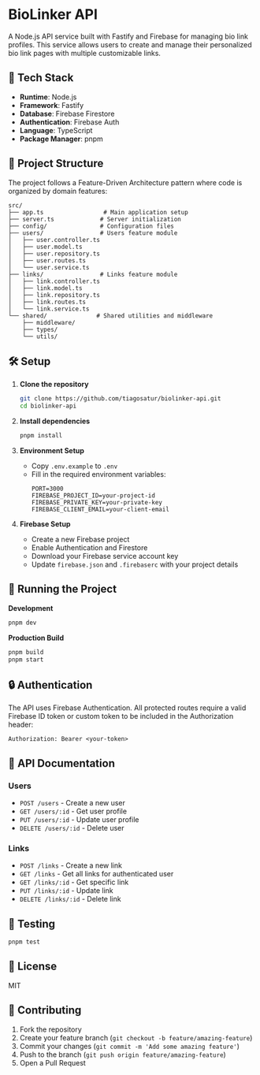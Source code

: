 # BioLinker API

A Node.js API service built with Fastify and Firebase for managing bio link profiles. This service allows users to create and manage their personalized bio link pages with multiple customizable links.

## 🚀 Tech Stack

- **Runtime**: Node.js
- **Framework**: Fastify
- **Database**: Firebase Firestore
- **Authentication**: Firebase Auth
- **Language**: TypeScript
- **Package Manager**: pnpm

## 📁 Project Structure

The project follows a Feature-Driven Architecture pattern where code is organized by domain features:

```
src/
├── app.ts                 # Main application setup
├── server.ts             # Server initialization
├── config/               # Configuration files
├── users/                # Users feature module
│   ├── user.controller.ts
│   ├── user.model.ts
│   ├── user.repository.ts
│   ├── user.routes.ts
│   └── user.service.ts
├── links/                # Links feature module
│   ├── link.controller.ts
│   ├── link.model.ts
│   ├── link.repository.ts
│   ├── link.routes.ts
│   └── link.service.ts
└── shared/              # Shared utilities and middleware
    ├── middleware/
    ├── types/
    └── utils/
```

## 🛠️ Setup

1. **Clone the repository**

   ```bash
   git clone https://github.com/tiagosatur/biolinker-api.git
   cd biolinker-api
   ```

2. **Install dependencies**

   ```bash
   pnpm install
   ```

3. **Environment Setup**

   - Copy `.env.example` to `.env`
   - Fill in the required environment variables:
     ```
     PORT=3000
     FIREBASE_PROJECT_ID=your-project-id
     FIREBASE_PRIVATE_KEY=your-private-key
     FIREBASE_CLIENT_EMAIL=your-client-email
     ```

4. **Firebase Setup**
   - Create a new Firebase project
   - Enable Authentication and Firestore
   - Download your Firebase service account key
   - Update `firebase.json` and `.firebaserc` with your project details

## 🚀 Running the Project

**Development**

```bash
pnpm dev
```

**Production Build**

```bash
pnpm build
pnpm start
```

## 🔒 Authentication

The API uses Firebase Authentication. All protected routes require a valid Firebase ID token or custom token to be included in the Authorization header:

```
Authorization: Bearer <your-token>
```

## 📝 API Documentation

### Users

- `POST /users` - Create a new user
- `GET /users/:id` - Get user profile
- `PUT /users/:id` - Update user profile
- `DELETE /users/:id` - Delete user

### Links

- `POST /links` - Create a new link
- `GET /links` - Get all links for authenticated user
- `GET /links/:id` - Get specific link
- `PUT /links/:id` - Update link
- `DELETE /links/:id` - Delete link

## 🧪 Testing

```bash
pnpm test
```

## 📜 License

MIT

## 👥 Contributing

1. Fork the repository
2. Create your feature branch (`git checkout -b feature/amazing-feature`)
3. Commit your changes (`git commit -m 'Add some amazing feature'`)
4. Push to the branch (`git push origin feature/amazing-feature`)
5. Open a Pull Request
